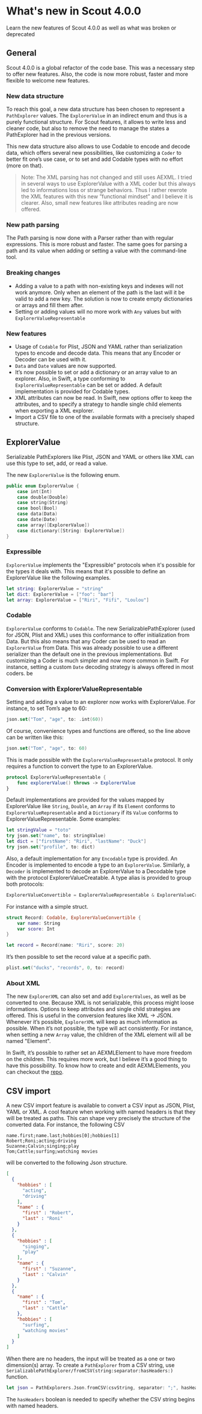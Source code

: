 # What's new in Scout  4.0.0

Learn the new features of Scout 4.0.0 as well as what was broken or deprecated

## General

Scout 4.0.0 is a global refactor of the code base. This was a necessary step to offer new features. Also, the code is now more robust, faster and more flexible to welcome new features.

### New data structure

To reach this goal, a new data structure has been chosen to represent a ``PathExplorer`` values. The ``ExplorerValue`` in an indirect enum and thus is a purely functional structure. For Scout features, it allows to write less and cleaner code, but also to remove the need to manage the states a PathExplorer had in the previous versions.

This new data structure also allows to use Codable to encode and decode data, which offers several new possibilities, like customizing a `Coder` to better fit one’s use case, or to set and add Codable types with no effort (more on that).

> Note: The XML parsing has not changed and still uses AEXML. I tried in several ways to use ExplorerValue with a XML coder but this always led to informations loss or strange behaviors. Thus I rather rewrote the XML features with this new ”functional mindset” and I believe it is clearer. Also, small new features like attributes reading are now offered.

### New path parsing
The Path parsing is now done with a Parser rather than with regular expressions. This is more robust and faster. The same goes for parsing a path and its value when adding or setting a value with the command-line tool.

### Breaking changes

- Adding a value to a path with non-existing keys and indexes will not work anymore. Only when an element of the path is the last will it be valid to add a new key. The solution is now to create empty dictionaries or arrays and fill them after.
- Setting or adding values will no more work with `Any` values but with ``ExplorerValueRepresentable``

### New features
- Usage of `Codable` for Plist, JSON and YAML rather than serialization types to encode and decode data. This means that any Encoder or Decoder can be used with it.
- `Data` and `Date` values are now supported.
- It’s now possible to set or add a dictionary or an array value to an explorer. Also, in Swift, a type conforming to ``ExplorerValueRepresentable`` can be set or added. A default implementation is provided for Codable types.
- XML attributes can now be read. In Swift, new options offer to keep the attributes, and to specify a strategy to handle single child elements when exporting a XML explorer.
- Import a CSV file to one of the available formats with a precisely shaped structure.

## ExplorerValue

Serializable PathExplorers like Plist, JSON and YAML or others like XML can use this type to set, add, or read a value.

The new ``ExplorerValue`` is the following enum.

```swift
public enum ExplorerValue {
    case int(Int)
    case double(Double)
    case string(String)
    case bool(Bool)
    case data(Data)
    case date(Date)
    case array([ExplorerValue])
    case dictionary([String: ExplorerValue])
}
```

### Expressible

``ExplorerValue`` implements the "Expressible" protocols when it's possible for the types it deals with. This means that it's possible to define an ExplorerValue like the following examples.

```swift
let string: ExplorerValue = "string"
let dict: ExplorerValue = ["foo": "bar"]
let array: ExplorerValue = ["Riri", "Fifi", "Loulou"]
```

### Codable
``ExplorerValue`` conforms to `Codable`. The new SerializablePathExplorer (used for JSON, Plist and XML) uses this conformance to offer initialization from Data. But this also means that any Coder can be used to read an `ExplorerValue` from Data. This was already possible to use a different serializer than the default one in the previous implementations. But customizing a Coder is much simpler and now more common in Swift. For instance, setting a custom `Date` decoding strategy is always offered in most coders.
be
### Conversion with ExplorerValueRepresentable

Setting and adding a value to an explorer now works with ExplorerValue. For instance, to set Tom’s age to 60:

```swift
json.set("Tom", "age", to: .int(60))
```

Of course, convenience types and functions are offered, so the line above can be written like this:

```swift
json.set("Tom", "age", to: 60)
```

This is made possible with the `ExplorerValueRepresentable` protocol. It only requires a function to convert the type to an ExplorerValue.

```swift
protocol ExplorerValueRepresentable {
    func explorerValue() throws -> ExplorerValue
}
```

Default implementations are provided for the values mapped by ExplorerValue like `String`, `Double`, an `Array` if its `Element` conforms to ``ExplorerValueRepresentable`` and a `Dictionary` if its `Value` conforms to ExplorerValueRepresentable. 
Some examples:

```swift
let stringValue = "toto"
try json.set("name", to: stringValue)
let dict = ["firstName": "Riri", "lastName": "Duck"]
try json.set("profile", to: dict)
```

Also, a default implementation for any `Encodable` type is provided. An Encoder is implemented to encode a type to an `ExplorerValue`. Similarly, a `Decoder` is implemented to decode an ExplorerValue to a Decodable type with the protocol ExplorerValueCreatable. A type alias is provided to group both protocols:

```swift
ExplorerValueConvertible = ExplorerValueRepresentable & ExplorerValueCreatable
```

For instance with a simple struct.

```swift
struct Record: Codable, ExplorerValueConvertible {
    var name: String
    var score: Int
}

let record = Record(name: "Riri", score: 20)
```

It’s then possible to set the record value at a specific path.

```swift
plist.set("ducks", "records", 0, to: record)
```

### About XML
The new ``ExplorerXML`` can also set and add `ExplorerValues`, as well as be converted to one. Because XML is not serializable, this process might loose informations. Options to keep attributes and single child strategies are offered. This is useful in the conversion features like XML → JSON. Whenever it’s possible, `ExplorerXML` will keep as much information as possible. When it’s not possible, the type will act consistently. For instance, when setting a new `Array` value, the children of the XML element will all be named "Element".

In Swift, it’s possible to rather set an AEXMLElement to have more freedom on the children. This requires more work, but I believe it’s a good thing to have this possibility. To know how to create and edit AEXMLElements, you can checkout the [repo](https://github.com/tadija/AEXML).

## CSV import

A new CSV import feature is available to convert a CSV input as JSON, Plist, YAML or XML. A cool feature when working with named headers is that they will be treated as paths. This can shape very precisely the structure of the converted data. For instance, the following CSV

```csv
name.first;name.last;hobbies[0];hobbies[1]
Robert;Roni;acting;driving
Suzanne;Calvin;singing;play
Tom;Cattle;surfing;watching movies
```

will be converted to the following Json structure.

```json
[
  {
    "hobbies" : [
      "acting",
      "driving"
    ],
    "name" : {
      "first" : "Robert",
      "last" : "Roni"
    }
  },
  {
    "hobbies" : [
      "singing",
      "play"
    ],
    "name" : {
      "first" : "Suzanne",
      "last" : "Calvin"
    }
  },
  {
    "name" : {
      "first" : "Tom",
      "last" : "Cattle"
    },
    "hobbies" : [
      "surfing",
      "watching movies"
    ]
  }
]
```

When there are no headers, the input will be treated as a one or two dimension(s) array.
To create a `PathExplorer` from a CSV string, use ``SerializablePathExplorer/fromCSV(string:separator:hasHeaders:)`` function.


```swift
let json = PathExplorers.Json.fromCSV(csvString, separator: ";", hasHeaders: true)
```

The `hasHeaders` boolean is needed to specify whether the CSV string begins with named headers.
